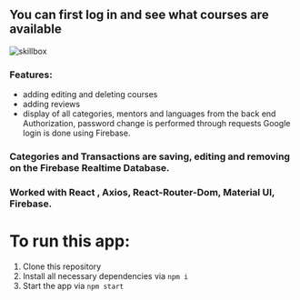 ## You can first log in and see what courses are available
![skillbox](https://media.giphy.com/media/v1.Y2lkPTc5MGI3NjExOGI0MjY1ZDY3YmU3NjAwZGIyNTM1ZGI0NTczNDU3NWRkYzVkZDBhNiZlcD12MV9pbnRlcm5hbF9naWZzX2dpZklkJmN0PWc/VLuKITwlLhH5s0JbLv/giphy.gif)

### Features:
- adding editing and deleting courses
- adding reviews
- display of all categories, mentors and languages from the back end
Authorization, password change is performed through requests
Google login is done using Firebase.


### Categories and Transactions are saving, editing and removing on the Firebase Realtime Database.

### Worked with React , Axios, React-Router-Dom, Material UI, Firebase.

# To run this app: 
1. Clone this repository
2. Install all necessary dependencies via ```npm i```
3. Start the app via ```npm start```
